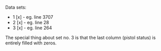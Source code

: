 Data sets: 
- 1 [x] - eg. line 3707
- 2 [x] - eg. line 28
- 3 [x] - eg. line 264

The special thing about set no. 3 is that the last column (pistol status) is entirely filled with zeros.
